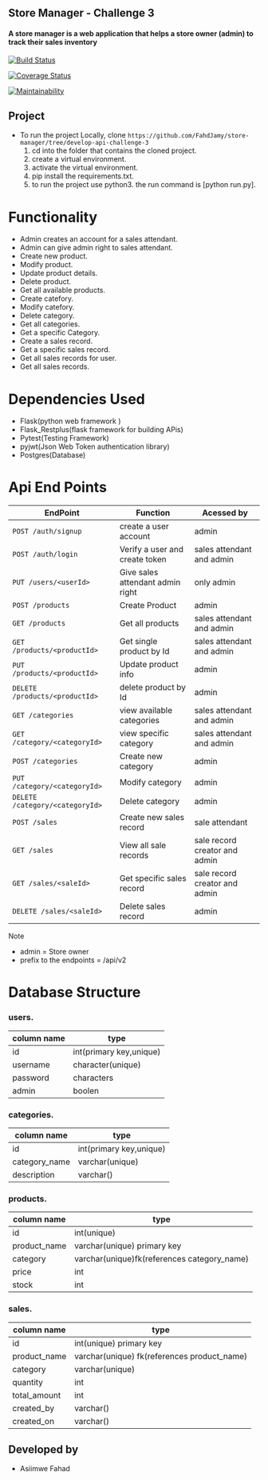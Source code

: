 ## Store Manager - Challenge 3

#### A store manager is a web application that helps a store owner (admin) to track their sales inventory

[![Build Status](https://travis-ci.org/FahdJamy/store-manager.svg?branch=develop-api-challenge-3)](https://travis-ci.org/FahdJamy/store-manager)

[![Coverage Status](https://coveralls.io/repos/github/FahdJamy/store-manager/badge.svg?branch=develop-api-challenge-3)](https://coveralls.io/github/FahdJamy/store-manager?branch=develop-api-challenge-3)

[![Maintainability](https://api.codeclimate.com/v1/badges/436de29cb33a61a7837a/maintainability)](https://codeclimate.com/github/FahdJamy/store-manager/maintainability)

## Project
- To run the project Locally, clone `https://github.com/FahdJamy/store-manager/tree/develop-api-challenge-3`
	1. cd into the folder that contains the cloned project.
	2. create a virtual environment.
	3. activate the virtual environment.
	4. pip install the requirements.txt.
	5. to run the project use python3. the run command is [python run.py].

# Functionality
- Admin creates an account for a sales attendant. 
- Admin can give admin right to sales attendant.
- Create new product.
- Modify product.
- Update product details. 
- Delete product.
- Get all available products.
- Create catefory.
- Modify catefory.
- Delete category.
- Get all categories.
- Get a specific Category.
- Create a sales record.
- Get a specific sales record.
- Get all sales records for user.
- Get all sales records.

# Dependencies Used
- Flask(python web framework )
- Flask_Restplus(flask framework for building APis)
- Pytest(Testing Framework)
- pyjwt(Json Web Token authentication library)
- Postgres(Database)

# Api End Points 
| EndPoint  | Function | Acessed by |
| ------------- | ------------- | ------------- |
|`POST /auth/signup`  | create a user account | admin |
|`POST /auth/login` | Verify a user and create token | sales attendant and admin |
|`PUT /users/<userId> `| Give sales attendant admin right | only admin |
|`POST /products  ` | Create Product | admin |
|`GET /products `         | Get all products | sales attendant and admin |
|`GET /products/<productId> ` | Get single product by Id | sales attendant and admin |
|`PUT /products/<productId> `  | Update product info | admin |
|`DELETE /products/<productId>`  | delete product by Id| admin |
|`GET /categories`  | view available categories | sales attendant and admin |
|`GET /category/<categoryId>`  | view specific category | sales attendant and admin |
|`POST /categories`       | Create new category | admin |
|`PUT /category/<categoryId>` | Modify category | admin |
|`DELETE /category/<categoryId>` | Delete category | admin |
|`POST /sales` | Create new sales record | sale attendant |
|`GET /sales` | View all sale records | sale record creator and admin |
|`GET /sales/<saleId>` | Get specific sales record | sale record creator and admin |
|`DELETE /sales/<saleId>` | Delete sales record | admin |

Note 
- admin = Store owner
- prefix to the endpoints = /api/v2


# Database Structure
### users.
|column name|type|
|-----------------|---------------|
|id|int(primary key,unique)|
|username|character(unique)|
|password|characters|
|admin|boolen|

### categories.
|column name|type|
|--------------------|--------------------|
|id|int(primary key,unique)|
|category_name|varchar(unique)|
|description|varchar()

### products.
|column name|type|
|--------------------|--------------------|
|id|int(unique)|
|product_name|varchar(unique) primary key|
|category|varchar(unique)fk(references category_name)|
|price|int|
|stock|int|

### sales.
|column name|type|
|--------------------|--------------------|
|id|int(unique) primary key|
|product_name|varchar(unique) fk(references product_name)|
|category|varchar(unique)|
|quantity|int|
|total_amount|int|
|created_by|varchar()|
|created_on|varchar()|

## Developed by
- Asiimwe Fahad